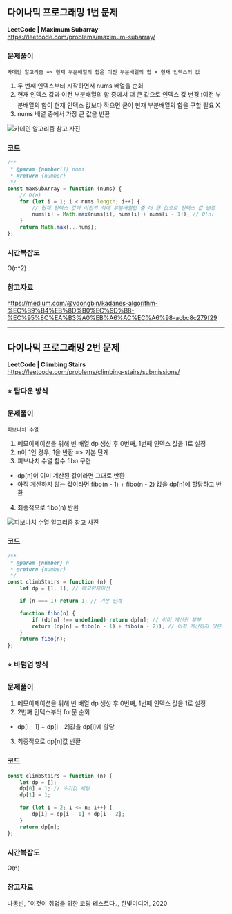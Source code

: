 ## 다이나믹 프로그래밍 1번 문제

**LeetCode | Maximum Subarray**  
https://leetcode.com/problems/maximum-subarray/

### 문제풀이

`카데인 알고리즘 => 현재 부분배열의 합은 이전 부분배열의 합 + 현재 인덱스의 값`

1. 두 번째 인덱스부터 시작하면서 nums 배열을 순회
2. 현재 인덱스 값과 이전 부분배열의 합 중에서 더 큰 값으로 인덱스 값 변경
   ❗️이전 부분배열의 합이 현재 인덱스 값보다 작으면 굳이 현재 부분배열의 합을 구할 필요 X
3. nums 배열 중에서 가장 큰 값을 반환

![카데인 알고리즘 참고 사진](https://miro.medium.com/max/2100/1*0T4vufD3IKkBLC895NNtkA.png)

### 코드

```javascript
/**
 * @param {number[]} nums
 * @return {number}
 */
const maxSubArray = function (nums) {
	// O(n)
	for (let i = 1; i < nums.length; i++) {
		// 현재 인덱스 값과 이전의 최대 부분배열합 중 더 큰 값으로 인덱스 값 변경
		nums[i] = Math.max(nums[i], nums[i] + nums[i - 1]); // O(n)
	}
	return Math.max(...nums);
};
```

### 시간복잡도

O(n^2)

### 참고자료

https://medium.com/@vdongbin/kadanes-algorithm-%EC%B9%B4%EB%8D%B0%EC%9D%B8-%EC%95%8C%EA%B3%A0%EB%A6%AC%EC%A6%98-acbc8c279f29

---

## 다이나믹 프로그래밍 2번 문제

**LeetCode | Climbing Stairs**  
https://leetcode.com/problems/climbing-stairs/submissions/

### ⭐️ 탑다운 방식

### 문제풀이

`피보나치 수열`

1. 메모이제이션을 위해 빈 배열 dp 생성 후 0번째, 1번째 인덱스 값을 1로 설정
2. n이 1인 경우, 1을 반환 => 기본 단계
3. 피보나치 수열 함수 fibo 구현

- dp[n]이 이미 계산된 값이라면 그대로 반환
- 아직 계산하지 않는 값이라면 fibo(n - 1) + fibo(n - 2) 값을 dp[n]에 할당하고 반환

4. 최종적으로 fibo(n) 반환

![피보나치 수열 알고리즘 참고 사진](https://t1.daumcdn.net/cfile/tistory/99B94B4D5BDEAF3B14)

### 코드

```javascript
/**
 * @param {number} n
 * @return {number}
 */
const climbStairs = function (n) {
	let dp = [1, 1]; // 메모이제이션

	if (n === 1) return 1; // 기본 단계

	function fibo(n) {
		if (dp[n] !== undefined) return dp[n]; // 이미 계산한 부분
		return (dp[n] = fibo(n - 1) + fibo(n - 2)); // 아직 계산하지 않은 부분
	}
	return fibo(n);
};
```

### ⭐️ 바텀업 방식

### 문제풀이

1. 메모이제이션을 위해 빈 배열 dp 생성 후 0번째, 1번째 인덱스 값을 1로 설정
2. 2번째 인덱스부터 for문 순회

- dp[i - 1] + dp[i - 2]값을 dp[i]에 할당

3. 최종적으로 dp[n]값 반환

### 코드

```javascript
const climbStairs = function (n) {
	let dp = [];
	dp[0] = 1; // 초기값 세팅
	dp[1] = 1;

	for (let i = 2; i <= n; i++) {
		dp[i] = dp[i - 1] + dp[i - 2];
	}
	return dp[n];
};
```

### 시간복잡도

O(n)

### 참고자료

나동빈, ⌜이것이 취업을 위한 코딩 테스트다⌟, 한빛미디어, 2020
